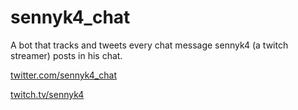 # sennyk4_chat
A bot that tracks and tweets every chat message sennyk4 (a twitch streamer) posts in his chat.

[twitter.com/sennyk4_chat](https://twitter.com/sennyk4_chat)

[twitch.tv/sennyk4](https://www.twitch.tv/sennyk4)
